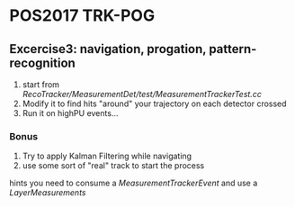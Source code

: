 # POS2017  TRK-POG

## Excercise3: navigation, progation, pattern-recognition

1) start from _RecoTracker/MeasurementDet/test/MeasurementTrackerTest.cc_
2) Modify it to find hits "around" your trajectory on each detector crossed
3) Run it on highPU events...

### Bonus
1) Try to apply Kalman Filtering while navigating
2) use some sort of "real" track to start the process


hints
you need to consume a *MeasurementTrackerEvent* and use a *LayerMeasurements*
